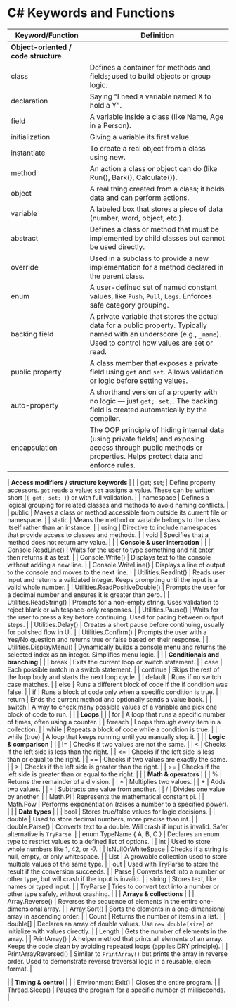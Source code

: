 # C# Keywords and Functions

| Keyword/Function | Definition |
|------------------|------------|
| **Object-oriented / code structure** | |
| class | Defines a container for methods and fields; used to build objects or group logic. |
| declaration | Saying “I need a variable named X to hold a Y”. |
| field | A variable inside a class (like Name, Age in a Person). |
| initialization | Giving a variable its first value. |
| instantiate | To create a real object from a class using new. |
| method | An action a class or object can do (like Run(), Bark(), Calculate()). |
| object | A real thing created from a class; it holds data and can perform actions. |
| variable | A labeled box that stores a piece of data (number, word, object, etc.). |
| abstract | Defines a class or method that must be implemented by child classes but cannot be used directly. |
| override | Used in a subclass to provide a new implementation for a method declared in the parent class. |
| enum | A user-defined set of named constant values, like `Push`, `Pull`, `Legs`. Enforces safe category grouping. |
| backing field | A private variable that stores the actual data for a public property. Typically named with an underscore (e.g., `_name`). Used to control how values are set or read. |
| public property | A class member that exposes a private field using `get` and `set`. Allows validation or logic before setting values. |
| auto-property | A shorthand version of a property with no logic — just `get; set;`. The backing field is created automatically by the compiler. |
| encapsulation | The OOP principle of hiding internal data (using private fields) and exposing access through public methods or properties. Helps protect data and enforce rules. |

| **Access modifiers / structure keywords** | |
| get; set; | Define property accessors. `get` reads a value; `set` assigns a value. These can be written short (`{ get; set; }`) or with full validation. |
| namespace | Defines a logical grouping for related classes and methods to avoid naming conflicts. |
| public | Makes a class or method accessible from outside its current file or namespace. |
| static | Means the method or variable belongs to the class itself rather than an instance. |
| using | Directive to include namespaces that provide access to classes and methods. |
| void | Specifies that a method does not return any value. |
|
| **Console & user interaction** | |
| Console.ReadLine() | Waits for the user to type something and hit enter, then returns it as text. |
| Console.Write() | Displays text to the console without adding a new line. |
| Console.WriteLine() | Displays a line of output to the console and moves to the next line. |
| Utilities.ReadInt() | Reads user input and returns a validated integer. Keeps prompting until the input is a valid whole number. |
| Utilities.ReadPositiveDouble() | Prompts the user for a decimal number and ensures it is greater than zero. |
| Utilities.ReadString() | Prompts for a non-empty string. Uses validation to reject blank or whitespace-only responses. |
| Utilities.Pause() | Waits for the user to press a key before continuing. Used for pacing between output steps. |
| Utilities.Delay() | Creates a short pause before continuing, usually for polished flow in UI. |
| Utilities.Confirm() | Prompts the user with a Yes/No question and returns true or false based on their response. |
| Utilities.DisplayMenu() | Dynamically builds a console menu and returns the selected index as an integer. Simplifies menu logic. |
|
| **Conditionals and branching** | |
| break | Exits the current loop or switch statement. |
| case | Each possible match in a switch statement. |
| continue | Skips the rest of the loop body and starts the next loop cycle. |
| default | Runs if no switch case matches. |
| else | Runs a different block of code if the if condition was false. |
| if | Runs a block of code only when a specific condition is true. |
| return | Ends the current method and optionally sends a value back. |
| switch | A way to check many possible values of a variable and pick one block of code to run. |
|
| **Loops** | |
| for | A loop that runs a specific number of times, often using a counter. |
| foreach | Loops through every item in a collection. |
| while | Repeats a block of code while a condition is true. |
| while (true) | A loop that keeps running until you manually stop it. |
|
| **Logic & comparison** | |
| != | Checks if two values are not the same. |
| < | Checks if the left side is less than the right. |
| <= | Checks if the left side is less than or equal to the right. |
| == | Checks if two values are exactly the same. |
| > | Checks if the left side is greater than the right. |
| >= | Checks if the left side is greater than or equal to the right. |
|
| **Math & operators** | |
| % | Returns the remainder of a division. |
| * | Multiplies two values. |
| + | Adds two values. |
| - | Subtracts one value from another. |
| / | Divides one value by another. |
| Math.PI | Represents the mathematical constant pi. |
| Math.Pow | Performs exponentiation (raises a number to a specified power). |
|
| **Data types** | |
| bool | Stores true/false values for logic decisions. |
| double | Used to store decimal numbers, more precise than int. |
| double.Parse() | Converts text to a double. Will crash if input is invalid. Safer alternative is `TryParse`. |
| enum TypeName { A, B, C } | Declares an enum type to restrict values to a defined list of options. |
| int | Used to store whole numbers like 1, 42, or -7. |
| IsNullOrWhiteSpace | Checks if a string is null, empty, or only whitespace. |
| List<T> | A growable collection used to store multiple values of the same type. |
| out | Used with TryParse to store the result if the conversion succeeds. |
| Parse | Converts text into a number or other type, but will crash if the input is invalid. |
| string | Stores text, like names or typed input. |
| TryParse | Tries to convert text into a number or other type safely, without crashing. |
|
| **Arrays & collections** | |
| Array.Reverse() | Reverses the sequence of elements in the entire one-dimensional array. |
| Array.Sort() | Sorts the elements in a one-dimensional array in ascending order. |
| Count | Returns the number of items in a list. |
| double[] | Declares an array of double values. Use `new double[size]` or initialize with values directly. |
| Length | Gets the number of elements in the array. |
| PrintArray() | A helper method that prints all elements of an array. Keeps the code clean by avoiding repeated loops (applies DRY principle). |
| PrintArrayReversed() | Similar to `PrintArray()` but prints the array in reverse order. Used to demonstrate reverse traversal logic in a reusable, clean format. |

|
| **Timing & control** | |
| Environment.Exit() | Closes the entire program. |
| Thread.Sleep() | Pauses the program for a specific number of milliseconds. |
